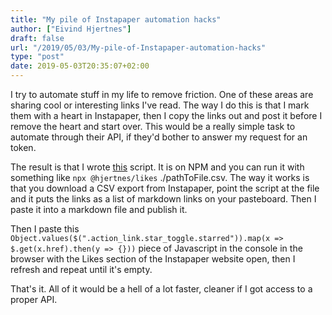 ```yaml
---
title: "My pile of Instapaper automation hacks"
author: ["Eivind Hjertnes"]
draft: false
url: "/2019/05/03/My-pile-of-Instapaper-automation-hacks"
type: "post"
date: 2019-05-03T20:35:07+02:00
---
```


I try to automate stuff in my life to remove friction. One of these
areas are sharing cool or interesting links I've read. The way I do this
is that I mark them with a heart in Instapaper, then I copy the links
out and post it before I remove the heart and start over. This would be
a really simple task to automate through their API, if they'd bother to
answer my request for an token.

The result is that I wrote [this](https://github.com/hjertnes/likes)
script. It is on NPM and you can run it with something like
`npx @hjertnes/likes` ./pathToFile.csv. The way it works is that you
download a CSV export from Instapaper, point the script at the file and
it puts the links as a list of markdown links on your pasteboard. Then I
paste it into a markdown file and publish it.

Then I paste this
`Object.values($(".action_link.star_toggle.starred")).map(x => $.get(x.href).then(y => {}))`
piece of Javascript in the console in the browser with the Likes section
of the Instapaper website open, then I refresh and repeat until it's
empty.

That's it. All of it would be a hell of a lot faster, cleaner if I got
access to a proper API.
